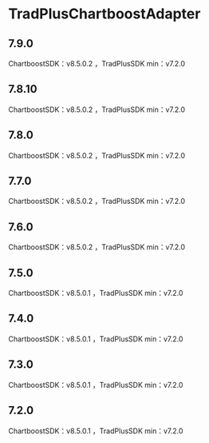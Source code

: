 # TradPlusChartboostAdapter

## 7.9.0

ChartboostSDK：v8.5.0.2 ，TradPlusSDK min：v7.2.0

## 7.8.10

ChartboostSDK：v8.5.0.2 ，TradPlusSDK min：v7.2.0

## 7.8.0

ChartboostSDK：v8.5.0.2 ，TradPlusSDK min：v7.2.0

## 7.7.0

ChartboostSDK：v8.5.0.2 ，TradPlusSDK min：v7.2.0

## 7.6.0

ChartboostSDK：v8.5.0.2 ，TradPlusSDK min：v7.2.0

## 7.5.0

ChartboostSDK：v8.5.0.1 ，TradPlusSDK min：v7.2.0

## 7.4.0

ChartboostSDK：v8.5.0.1 ，TradPlusSDK min：v7.2.0

## 7.3.0

ChartboostSDK：v8.5.0.1 ，TradPlusSDK min：v7.2.0

## 7.2.0

ChartboostSDK：v8.5.0.1 ，TradPlusSDK min：v7.2.0